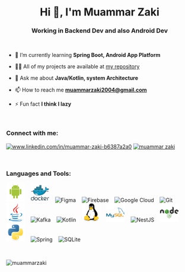 <h1 align="center">Hi 👋, I'm Muammar Zaki</h1>
<h3 align="center">Working in Backend Dev and also Android Dev</h3>

</br>

- 🌱 I’m currently learning **Spring Boot, Android App Platform**

- 👨‍💻 All of my projects are available at [my repository](https://github.com/Muammarzaki?tab=repositories)

- 💬 Ask me about **Java/Kotlin, system Architecture**

- 📫 How to reach me **muammarzaki2004@gmail.com**

- ⚡ Fun fact **I think I lazy**

</br>

<h3 align="left">Connect with me:</h3>
<p align="left">
<a href="https://linkedin.com/in/www.linkedin.com/in/muammar-zaki-b6387a2a0" target="blank"><img align="center" src="https://raw.githubusercontent.com/rahuldkjain/github-profile-readme-generator/master/src/images/icons/Social/linked-in-alt.svg" alt="www.linkedin.com/in/muammar-zaki-b6387a2a0" height="30" width="40" /></a>
<a href="https://fb.com/muammar zaki" target="blank"><img align="center" src="https://raw.githubusercontent.com/rahuldkjain/github-profile-readme-generator/master/src/images/icons/Social/facebook.svg" alt="muammar zaki" height="30" width="40" /></a>
</p>

</br>

<h3 align="left">Languages and Tools:</h3>
<p align="left">
  <img src="https://raw.githubusercontent.com/devicons/devicon/master/icons/android/android-original-wordmark.svg" alt="Android" width="50" height="50"/>
  &nbsp;&nbsp;
  <img src="https://raw.githubusercontent.com/devicons/devicon/master/icons/docker/docker-original-wordmark.svg" alt="Docker" width="50" height="50"/>
  &nbsp;&nbsp;
  <img src="https://www.vectorlogo.zone/logos/figma/figma-icon.svg" alt="Figma" width="50" height="50"/>
  &nbsp;&nbsp;
  <img src="https://www.vectorlogo.zone/logos/firebase/firebase-icon.svg" alt="Firebase" width="50" height="50"/>
  &nbsp;&nbsp;
  <img src="https://www.vectorlogo.zone/logos/google_cloud/google_cloud-icon.svg" alt="Google Cloud" width="50" height="50"/>
  &nbsp;&nbsp;
  <img src="https://www.vectorlogo.zone/logos/git-scm/git-scm-icon.svg" alt="Git" width="50" height="50"/>
  &nbsp;&nbsp;
  <img src="https://raw.githubusercontent.com/devicons/devicon/master/icons/java/java-original.svg" alt="Java" width="50" height="50"/>
  &nbsp;&nbsp;
  <img src="https://www.vectorlogo.zone/logos/apache_kafka/apache_kafka-icon.svg" alt="Kafka" width="50" height="50"/>
  &nbsp;&nbsp;
  <img src="https://www.vectorlogo.zone/logos/kotlinlang/kotlinlang-icon.svg" alt="Kotlin" width="50" height="50"/>
  &nbsp;&nbsp;
  <img src="https://raw.githubusercontent.com/devicons/devicon/master/icons/linux/linux-original.svg" alt="Linux" width="50" height="50"/>
  &nbsp;&nbsp;
  <img src="https://raw.githubusercontent.com/devicons/devicon/master/icons/mysql/mysql-original-wordmark.svg" alt="MySQL" width="50" height="50"/>
  &nbsp;&nbsp;
  <img src="https://docs.nestjs.com/assets/logo-small-gradient.svg" alt="NestJS" width="50" height="50"/>
  &nbsp;&nbsp;
  <img src="https://raw.githubusercontent.com/devicons/devicon/master/icons/nodejs/nodejs-original-wordmark.svg" alt="Node.js" width="50" height="50"/>
  &nbsp;&nbsp;
  <img src="https://raw.githubusercontent.com/devicons/devicon/master/icons/python/python-original.svg" alt="Python" width="50" height="50"/>
  &nbsp;&nbsp;
  <img src="https://www.vectorlogo.zone/logos/springio/springio-icon.svg" alt="Spring" width="50" height="50"/>
  &nbsp;&nbsp;
  <img src="https://www.vectorlogo.zone/logos/sqlite/sqlite-icon.svg" alt="SQLite" width="50" height="50"/>
</p>

</br> 

<p><img align="center" src="https://github-readme-stats.vercel.app/api/top-langs?username=muammarzaki&show_icons=true&locale=en&layout=compact" alt="muammarzaki" /></p>
